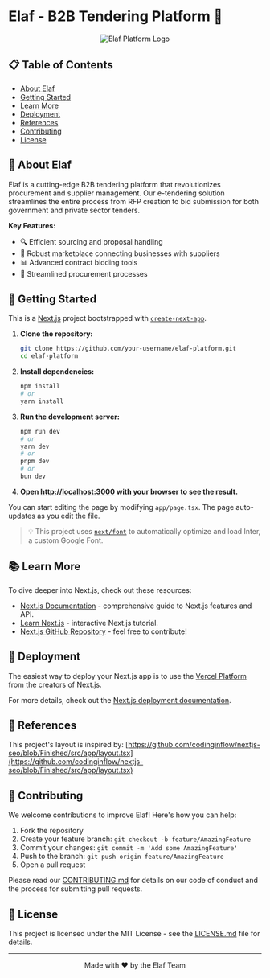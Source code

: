 # Elaf - B2B Tendering Platform 🚀

<div align="center">

![Elaf Platform Logo](https://ibb.co/c2t6t43)

</div>

## 📋 Table of Contents
- [About Elaf](#-about-elaf)
- [Getting Started](#-getting-started)
- [Learn More](#-learn-more)
- [Deployment](#-deployment)
- [References](#-references)
- [Contributing](#-contributing)
- [License](#-license)

## 🌟 About Elaf

Elaf is a cutting-edge B2B tendering platform that revolutionizes procurement and supplier management. Our e-tendering solution streamlines the entire process from RFP creation to bid submission for both government and private sector tenders.

**Key Features:**
- 🔍 Efficient sourcing and proposal handling
- 🤝 Robust marketplace connecting businesses with suppliers
- 📊 Advanced contract bidding tools
- 🚀 Streamlined procurement processes

## 🚀 Getting Started

This is a [Next.js](https://nextjs.org/) project bootstrapped with [`create-next-app`](https://github.com/vercel/next.js/tree/canary/packages/create-next-app).

1. **Clone the repository:**
   ```bash
   git clone https://github.com/your-username/elaf-platform.git
   cd elaf-platform
   ```

2. **Install dependencies:**
   ```bash
   npm install
   # or
   yarn install
   ```

3. **Run the development server:**
   ```bash
   npm run dev
   # or
   yarn dev
   # or
   pnpm dev
   # or
   bun dev
   ```

4. **Open [http://localhost:3000](http://localhost:3000) with your browser to see the result.**

You can start editing the page by modifying `app/page.tsx`. The page auto-updates as you edit the file.

> 💡 This project uses [`next/font`](https://nextjs.org/docs/basic-features/font-optimization) to automatically optimize and load Inter, a custom Google Font.

## 📚 Learn More

To dive deeper into Next.js, check out these resources:

- [Next.js Documentation](https://nextjs.org/docs) - comprehensive guide to Next.js features and API.
- [Learn Next.js](https://nextjs.org/learn) - interactive Next.js tutorial.
- [Next.js GitHub Repository](https://github.com/vercel/next.js/) - feel free to contribute!

## 🚢 Deployment

The easiest way to deploy your Next.js app is to use the [Vercel Platform](https://vercel.com/new?utm_medium=default-template&filter=next.js&utm_source=create-next-app&utm_campaign=create-next-app-readme) from the creators of Next.js.

For more details, check out the [Next.js deployment documentation](https://nextjs.org/docs/deployment).

## 🔗 References

This project's layout is inspired by:
[https://github.com/codinginflow/nextjs-seo/blob/Finished/src/app/layout.tsx](https://github.com/codinginflow/nextjs-seo/blob/Finished/src/app/layout.tsx)

## 🤝 Contributing

We welcome contributions to improve Elaf! Here's how you can help:

1. Fork the repository
2. Create your feature branch: `git checkout -b feature/AmazingFeature`
3. Commit your changes: `git commit -m 'Add some AmazingFeature'`
4. Push to the branch: `git push origin feature/AmazingFeature`
5. Open a pull request

Please read our [CONTRIBUTING.md](CONTRIBUTING.md) for details on our code of conduct and the process for submitting pull requests.

## 📄 License

This project is licensed under the MIT License - see the [LICENSE.md](LICENSE.md) file for details.

---

<div align="center">
  Made with ❤️ by the Elaf Team
</div>
